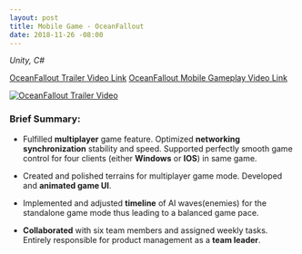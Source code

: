 ```yaml
---
layout: post
title: Mobile Game - OceanFallout
date: 2018-11-26 -08:00
---
```


*Unity, C#*

[OceanFallout Trailer Video Link](https://www.youtube.com/watch?v=a9DGwLcpWWQ)
[OceanFallout Mobile Gameplay Video Link](https://youtu.be/nDeDRC_c5hk)

[![OceanFallout Trailer Video](http://img.youtube.com/vi/a9DGwLcpWWQ/0.jpg)](https://www.youtube.com/watch?v=a9DGwLcpWWQ)

### Brief Summary:  
  
* Fulfilled **multiplayer** game feature. Optimized **networking synchronization** stability and speed. Supported perfectly smooth game control for four clients (either **Windows** or **IOS**) in same game.

* Created and polished terrains for multiplayer game mode. Developed and **animated game UI**.

* Implemented and adjusted **timeline** of AI waves(enemies) for the standalone game mode thus leading to a balanced game pace.

* **Collaborated** with six team members and assigned weekly tasks. Entirely responsible for product management as a **team leader**.



